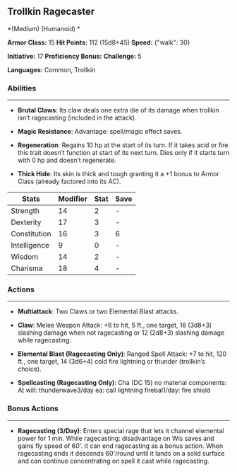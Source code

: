 ## Trollkin Ragecaster
*(Medium) (Humanoid) *

**Armor Class:** 15
**Hit Points:** 112 (15d8+45)
**Speed:** {"walk": 30}

**Initiative:** 17
**Proficiency Bonus:**
**Challenge:** 5

**Languages:** Common, Trollkin

### Abilities
 --- 
- **Brutal Claws**: Its claw deals one extra die of its damage when trollkin isn’t ragecasting (included in the attack).

- **Magic Resistance**: Advantage: spell/magic effect saves.

- **Regeneration**: Regains 10 hp at the start of its turn. If it takes acid or fire this trait doesn’t function at start of its next turn. Dies only if it starts turn with 0 hp and doesn’t regenerate.

- **Thick Hide**: Its skin is thick and tough granting it a +1 bonus to Armor Class (already factored into its AC).



| Stats | Modifier | Stat | Save
| ---- | ---- | ---- | ---- |
| Strength | 14 | 2 | - |
| Dexterity | 17 | 3 | - |
| Constitution | 16 | 3 | 6 |
| Intelligence | 9 | 0 | - |
| Wisdom | 14 | 2 | - |
| Charisma | 18 | 4 | - |

### Actions
 --- 
- **Multiattack**: Two Claws or two Elemental Blast attacks.

- **Claw**: Melee Weapon Attack: +6 to hit, 5 ft., one target, 16 (3d8+3) slashing damage when not ragecasting or 12 (2d8+3) slashing damage while ragecasting.

- **Elemental Blast (Ragecasting Only)**: Ranged Spell Attack: +7 to hit, 120 ft., one target, 14 (3d6+4) cold fire lightning or thunder (trollkin’s choice).

- **Spellcasting (Ragecasting Only)**: Cha (DC 15) no material components: At will: thunderwave3/day ea: call lightning firebal1/day: fire shield

### Bonus Actions
 --- 
- **Ragecasting (3/Day)**: Enters special rage that lets it channel elemental power for 1 min. While ragecasting: disadvantage on Wis saves and gains fly speed of 60'. It can end ragecasting as a bonus action. When ragecasting ends it descends 60'/round until it lands on a solid surface and can continue concentrating on spell it cast while ragecasting.

